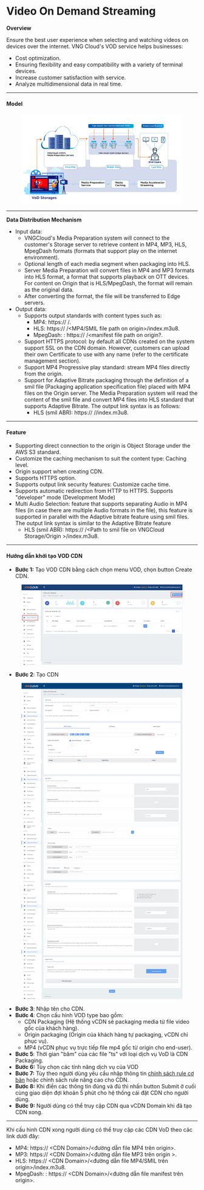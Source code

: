 # Video On Demand Streaming

**Overview**

Ensure the best user experience when selecting and watching videos on devices over the internet. VNG Cloud's VOD service helps businesses:&#x20;

* Cost optimization.&#x20;
* Ensuring flexibility and easy compatibility with a variety of terminal devices.&#x20;
* Increase customer satisfaction with service.&#x20;
* Analyze multidimensional data in real time.

***

#### **Model** <a href="#videoondemandstreaming-cochephanphoidulieu" id="videoondemandstreaming-cochephanphoidulieu"></a>

<figure><img src="../../.gitbook/assets/image (156).png" alt=""><figcaption></figcaption></figure>

***

**Data Distribution Mechanism**

* Input data:
  * VNGCloud's Media Preparation system will connect to the customer's Storage server to retrieve content in MP4, MP3, HLS, MpegDash formats (formats that support play on the internet environment).&#x20;
  * Optional length of each media segment when packaging into HLS.&#x20;
  * Server Media Preparation will convert files in MP4 and MP3 formats into HLS format, a format that supports playback on OTT devices. For content on Origin that is HLS/MpegDash, the format will remain as the original data.&#x20;
  * After converting the format, the file will be transferred to Edge servers.
* Output data:
  * Supports output standards with content types such as:
    * MP4: https:// /.&#x20;
    * HLS: https:// /\<MP4/SMIL file path on origin>/index.m3u8.&#x20;
    * MpegDash: : https:// /\<manifest file path on origin?.
  * Support HTTPS protocol: by default all CDNs created on the system support SSL on the CDN domain. However, customers can upload their own Certificate to use with any name (refer to the certificate management section).&#x20;
  * Support MP4 Progressive play standard: stream MP4 files directly from the origin.&#x20;
  * Support for Adaptive Bitrate packaging through the definition of a smil file (Packaging application specification file) placed with MP4 files on the Origin server. The Media Preparation system will read the content of the smil file and convert MP4 files into HLS standard that supports Adaptive Bitrate. The output link syntax is as follows:&#x20;
    * HLS (smil ABR): https:// //index.m3u8.

***

#### **Feature** <a href="#videoondemandstreaming-tinhnangdichvu" id="videoondemandstreaming-tinhnangdichvu"></a>

* Supporting direct connection to the origin is Object Storage under the AWS S3 standard.&#x20;
* Customize the caching mechanism to suit the content type: Caching level.&#x20;
* Origin support when creating CDN.&#x20;
* Supports HTTPS option.&#x20;
* Supports output link security features: Customize cache time.&#x20;
* Supports automatic redirection from HTTP to HTTPS. Supports "developer" mode (Development Mode)&#x20;
* Multi Audio Selection: feature that supports separating Audio in MP4 files (in case there are multiple Audio formats in the file), this feature is supported in parallel with the Adaptive bitrate feature using smil files. The output link syntax is similar to the Adaptive Bitrate feature&#x20;
  * HLS (smil ABR): https:// /\<Path to smil file on VNGCloud Storage/Origin >/index.m3u8.

***

#### **Hướng dẫn khởi tạo VOD CDN** <a href="#videoondemandstreaming-huongdankhoitaovodcdn" id="videoondemandstreaming-huongdankhoitaovodcdn"></a>

* **Bước 1:** Tạo VOD CDN bằng cách chọn menu VOD, chọn button Create CDN.

<figure><img src="../../.gitbook/assets/image (157).png" alt=""><figcaption></figcaption></figure>

* **Bước 2**: Tạo CDN

<figure><img src="../../.gitbook/assets/image (158).png" alt=""><figcaption></figcaption></figure>

* **Bước 3**: Nhập tên cho CDN.
* **Bước 4**: Chọn cấu hình VOD type bao gồm:
  * CDN Packaging (Hệ thống vCDN sẽ packaging media từ file video gốc của khách hàng).
  * Origin packaging (Origin của khách hàng tự packaging, vCDN chỉ phục vụ).
  * MP4 (vCDN phục vụ trực tiếp file mp4 gốc từ origin cho end-user).
* **Bước 5**: Thời gian "băm" của các file "ts" với loại dịch vụ VoD là CDN Packaging.
* **Bước 6:** Tùy chọn các tính năng dịch vụ của VOD
* **Bước 7:** Tùy theo người dùng yêu cầu nhập thông tin [chính sách rule cơ bản](../chi-tiet-tinh-nang/chinh-sach-rule-co-ban-pagerule.md) hoặc chính sách rule nâng cao cho CDN.
* **Bước 8:** Khi điền các thông tin đúng và đủ thì nhấn button Submit ở cuối cùng giao diện đợi khoản 5 phút cho hệ thống cái đặt CDN cho người dùng.
* **Bước 9:** Người dùng có thể truy cập CDN qua vCDN Domain khi đã tạo CDN xong.

***

Khi cấu hình CDN xong người dùng có thể truy cập các CDN VoD theo các link dưới đây:

* MP4: https:// \<CDN Domain>/<đường dẫn file MP4 trên origin>.
* MP3: https:// \<CDN Domain>/<đường dẫn file MP3 trên origin >.
* HLS: https:// \<CDN Domain>/<đường dẫn file MP4/SMIL trên origin>/index.m3u8.
* MpegDash: : https:// \<CDN Domain>/<đường dẫn file manifest trên origin>.
